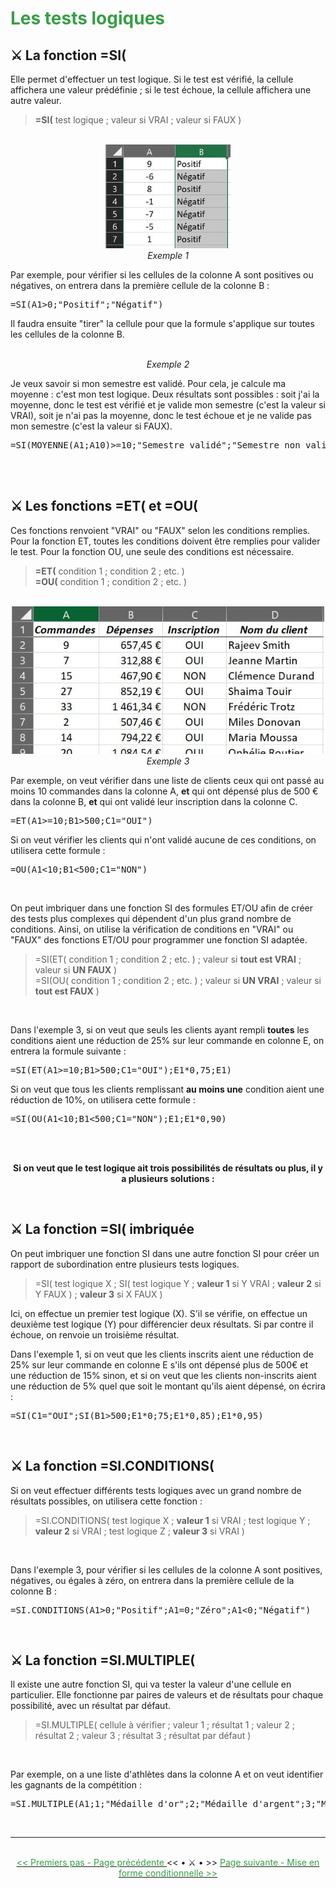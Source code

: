 <font color="#389E46"> <h1> Les tests logiques </h1> </font>

<h2> ⚔️ La fonction =SI( </h2>

<p>Elle permet d'effectuer un test logique. Si le test est vérifié, la cellule affichera une valeur prédéfinie ; si le test échoue, la cellule affichera une autre valeur.</p>

<blockquote> <b>=SI(</b> test logique ; valeur si VRAI ; valeur si FAUX )</blockquote>

<br>

<center> <img width=200 src="images/fonction_si.JPG" alt="Exemple 1" /> </center>

<center> <i>Exemple 1</i> </center>

<p>Par exemple, pour vérifier si les cellules de la colonne A sont positives ou négatives, on entrera dans la première cellule de la colonne B : </p>
<pre>=SI(A1>0;"Positif";"Négatif")</pre>

<p>Il faudra ensuite "tirer" la cellule pour que la formule s'applique sur toutes les cellules de la colonne B.</p>

<br>
<center> <i>Exemple 2</i> </center>

<p>Je veux savoir si mon semestre est validé. Pour cela, je calcule ma moyenne : c'est mon test logique. Deux résultats sont possibles : soit j'ai la moyenne, donc le test est vérifié et je valide mon semestre (c'est la valeur si VRAI), soit je n'ai pas la moyenne, donc le test échoue et je ne valide pas mon semestre (c'est la valeur si FAUX).</p>
<pre>=SI(MOYENNE(A1;A10)>=10;"Semestre validé";"Semestre non validé")</pre>

<br>
<br>

<h2> ⚔️ Les fonctions =ET( et =OU( </h2>

<p>Ces fonctions renvoient "VRAI" ou "FAUX" selon les conditions remplies. Pour la fonction ET, toutes les conditions doivent être remplies pour valider le test. Pour la fonction OU, une seule des conditions est nécessaire.</p>

<blockquote><b>=ET(</b> condition 1 ; condition 2 ; etc. ) <br>
<b>=OU(</b> condition 1 ; condition 2 ; etc. ) </blockquote>

<br>

<center> <img width=500 src="images/fonction_etou.JPG" alt="Exemple 2" /> </center>

<center> <i>Exemple 3</i> </center>

<p>Par exemple, on veut vérifier dans une liste de clients ceux qui ont passé au moins 10 commandes dans la colonne A, <b>et</b> qui ont dépensé plus de 500 € dans la colonne B, <b>et</b> qui ont validé leur inscription dans la colonne C. </p>
<pre>=ET(A1>=10;B1>500;C1="OUI") </pre>
<p>Si on veut vérifier les clients qui n'ont validé aucune de ces conditions, on utilisera cette formule : </p>
<pre>=OU(A1<10;B1<500;C1="NON")</pre>

<br>

<p>On peut imbriquer dans une fonction SI des formules ET/OU afin de créer des tests plus complexes qui dépendent d'un plus grand nombre de conditions. Ainsi, on utilise la vérification de conditions en "VRAI" ou "FAUX" des fonctions ET/OU pour programmer une fonction SI adaptée.</p>

<blockquote>=SI(ET( condition 1 ; condition 2 ; etc. ) ; valeur si <b>tout est VRAI</b> ; valeur si <b>UN FAUX</b> ) <br>
=SI(OU( condition 1 ; condition 2 ; etc. ) ; valeur si <b>UN VRAI</b> ; valeur si <b>tout est FAUX</b> )</blockquote>

<br>

<p>Dans l'exemple 3, si on veut que seuls les clients ayant rempli <b>toutes</b> les conditions aient une réduction de 25% sur leur commande en colonne E, on entrera la formule suivante : </p>
<pre>=SI(ET(A1>=10;B1>500;C1="OUI");E1*0,75;E1)</pre>
<p>Si on veut que tous les clients remplissant <b>au moins une</b> condition aient une réduction de 10%, on utilisera cette formule : </p>
<pre>=SI(OU(A1<10;B1<500;C1="NON");E1;E1*0,90)</pre>

<br>
<br>

<p> <center> <b>Si on veut que le test logique ait trois possibilités de résultats ou plus, il y a plusieurs solutions : </b> </center> </p> <br>

<h2> ⚔️ La fonction =SI( imbriquée </h2>

<p>On peut imbriquer une fonction SI dans une autre fonction SI pour créer un rapport de subordination entre plusieurs tests logiques.</p>

<blockquote>=SI( test logique X ; SI( test logique Y ; <b>valeur 1</b> si Y VRAI ; <b>valeur 2</b> si Y FAUX ) ; <b>valeur 3</b> si X FAUX )</blockquote>
<p>Ici, on effectue un premier test logique (X). S'il se vérifie, on effectue un deuxième test logique (Y) pour différencier deux résultats. Si par contre il échoue, on renvoie un troisième résultat.</p>
<p>Dans l'exemple 1, si on veut que les clients inscrits aient une réduction de 25% sur leur commande en colonne E s'ils ont dépensé plus de 500€ et une réduction de 15% sinon, et si on veut que les clients non-inscrits aient une réduction de 5% quel que soit le montant qu'ils aient dépensé, on écrira :</p>
<pre>=SI(C1="OUI";SI(B1>500;E1*0;75;E1*0,85);E1*0,95)</pre>

<br>

<h2> ⚔️ La fonction =SI.CONDITIONS( </h2>

<p>Si on veut effectuer différents tests logiques avec un grand nombre de résultats possibles, on utilisera cette fonction :</p>

<blockquote>=SI.CONDITIONS( test logique X ; <b>valeur 1</b> si VRAI ; test logique Y ; <b>valeur 2</b> si VRAI ; test logique Z ; <b>valeur 3</b> si VRAI )</blockquote>

<br>

<p>Dans l'exemple 3, pour vérifier si les cellules de la colonne A sont positives, négatives, ou égales à zéro, on entrera dans la première cellule de la colonne B : </p>
<pre>=SI.CONDITIONS(A1>0;"Positif";A1=0;"Zéro";A1<0;"Négatif")</pre>

<br>

<h2> ⚔️ La fonction =SI.MULTIPLE( </h2>

<p>Il existe une autre fonction SI, qui va tester la valeur d'une cellule en particulier. Elle fonctionne par paires de valeurs et de résultats pour chaque possibilité, avec un résultat par défaut.</p>
<blockquote>=SI.MULTIPLE( cellule à vérifier ; valeur 1 ; résultat 1 ; valeur 2 ; résultat 2 ; valeur 3 ; résultat 3 ; résultat par défaut ) </blockquote>

<br>

<p>Par exemple, on a une liste d'athlètes dans la colonne A et on veut identifier les gagnants de la compétition :</p>
<pre>=SI.MULTIPLE(A1;1;"Médaille d'or";2;"Médaille d'argent";3;"Médaille de bronze";"Hors podium")</pre>

<br/>
<hr/>
<br/>

<center> <a href="premiers-pas" target="_self" title="Premiers pas"> <font color="#389E46"> << Premiers pas - Page précédente </font> </a> << • ⚔️ • >> <a href="mise-en-forme-conditionnelle" target="_self" title="Mise en forme conditionnelle"> <font color="#389E46"> Page suivante - Mise en forme conditionnelle >> </font> </a> </center>

